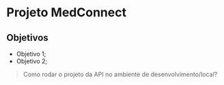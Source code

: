 # Projeto MedConnect 


## Objetivos

  - Objetivo 1;
  - Objetivo 2;  


> Como rodar o projeto da API no ambiente de desenvolvimento/local?














